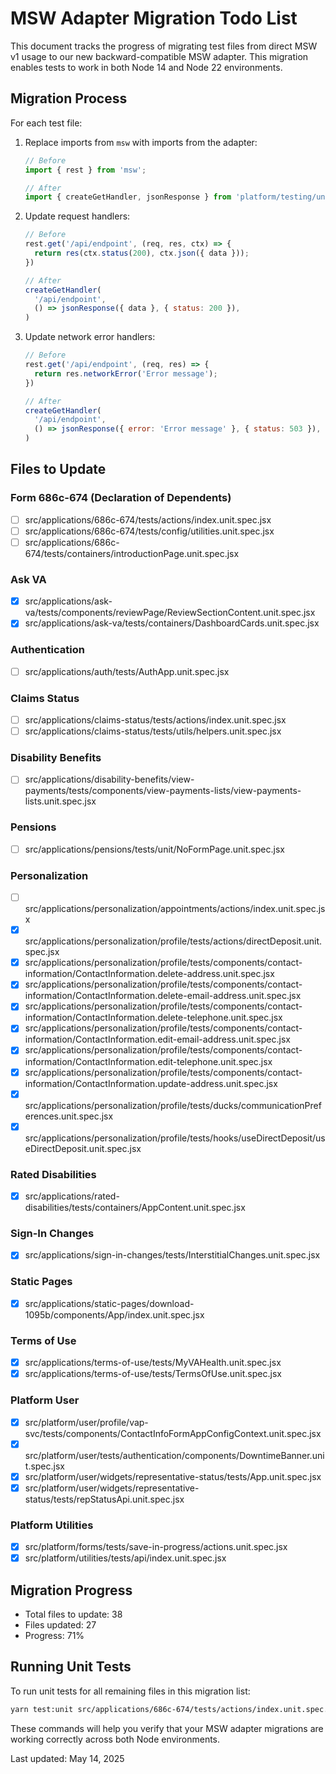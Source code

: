 # MSW Adapter Migration Todo List

This document tracks the progress of migrating test files from direct MSW v1 usage to our new backward-compatible MSW adapter. This migration enables tests to work in both Node 14 and Node 22 environments.

## Migration Process

For each test file:

1. Replace imports from `msw` with imports from the adapter:
   ```javascript
   // Before
   import { rest } from 'msw';
   
   // After
   import { createGetHandler, jsonResponse } from 'platform/testing/unit/msw-adapter';
   ```

2. Update request handlers:
   ```javascript
   // Before
   rest.get('/api/endpoint', (req, res, ctx) => {
     return res(ctx.status(200), ctx.json({ data }));
   })
   
   // After
   createGetHandler(
     '/api/endpoint',
     () => jsonResponse({ data }, { status: 200 }),
   )
   ```

3. Update network error handlers:
   ```javascript
   // Before
   rest.get('/api/endpoint', (req, res) => {
     return res.networkError('Error message');
   })
   
   // After
   createGetHandler(
     '/api/endpoint',
     () => jsonResponse({ error: 'Error message' }, { status: 503 }),
   )
   ```

## Files to Update

### Form 686c-674 (Declaration of Dependents)

- [ ] src/applications/686c-674/tests/actions/index.unit.spec.jsx
- [ ] src/applications/686c-674/tests/config/utilities.unit.spec.jsx
- [ ] src/applications/686c-674/tests/containers/introductionPage.unit.spec.jsx

### Ask VA

- [x] src/applications/ask-va/tests/components/reviewPage/ReviewSectionContent.unit.spec.jsx
- [x] src/applications/ask-va/tests/containers/DashboardCards.unit.spec.jsx

### Authentication

- [ ] src/applications/auth/tests/AuthApp.unit.spec.jsx

### Claims Status

- [ ] src/applications/claims-status/tests/actions/index.unit.spec.jsx
- [ ] src/applications/claims-status/tests/utils/helpers.unit.spec.jsx

### Disability Benefits

- [ ] src/applications/disability-benefits/view-payments/tests/components/view-payments-lists/view-payments-lists.unit.spec.jsx

### Pensions

- [ ] src/applications/pensions/tests/unit/NoFormPage.unit.spec.jsx

### Personalization

- [ ] src/applications/personalization/appointments/actions/index.unit.spec.jsx
- [x] src/applications/personalization/profile/tests/actions/directDeposit.unit.spec.jsx
- [x] src/applications/personalization/profile/tests/components/contact-information/ContactInformation.delete-address.unit.spec.jsx
- [x] src/applications/personalization/profile/tests/components/contact-information/ContactInformation.delete-email-address.unit.spec.jsx
- [x] src/applications/personalization/profile/tests/components/contact-information/ContactInformation.delete-telephone.unit.spec.jsx
- [x] src/applications/personalization/profile/tests/components/contact-information/ContactInformation.edit-email-address.unit.spec.jsx
- [x] src/applications/personalization/profile/tests/components/contact-information/ContactInformation.edit-telephone.unit.spec.jsx
- [x] src/applications/personalization/profile/tests/components/contact-information/ContactInformation.update-address.unit.spec.jsx
- [x] src/applications/personalization/profile/tests/ducks/communicationPreferences.unit.spec.jsx
- [x] src/applications/personalization/profile/tests/hooks/useDirectDeposit/useDirectDeposit.unit.spec.jsx

### Rated Disabilities

- [x] src/applications/rated-disabilities/tests/containers/AppContent.unit.spec.jsx

### Sign-In Changes

- [x] src/applications/sign-in-changes/tests/InterstitialChanges.unit.spec.jsx

### Static Pages

- [x] src/applications/static-pages/download-1095b/components/App/index.unit.spec.jsx

### Terms of Use

- [x] src/applications/terms-of-use/tests/MyVAHealth.unit.spec.jsx
- [x] src/applications/terms-of-use/tests/TermsOfUse.unit.spec.jsx

### Platform User

- [x] src/platform/user/profile/vap-svc/tests/components/ContactInfoFormAppConfigContext.unit.spec.jsx
- [x] src/platform/user/tests/authentication/components/DowntimeBanner.unit.spec.jsx
- [x] src/platform/user/widgets/representative-status/tests/App.unit.spec.jsx
- [x] src/platform/user/widgets/representative-status/tests/repStatusApi.unit.spec.jsx

### Platform Utilities

- [x] src/platform/forms/tests/save-in-progress/actions.unit.spec.jsx
- [x] src/platform/utilities/tests/api/index.unit.spec.jsx

## Migration Progress

- Total files to update: 38
- Files updated: 27
- Progress: 71%

## Running Unit Tests

To run unit tests for all remaining files in this migration list:

```bash
yarn test:unit src/applications/686c-674/tests/actions/index.unit.spec.jsx src/applications/686c-674/tests/config/utilities.unit.spec.jsx src/applications/686c-674/tests/containers/introductionPage.unit.spec.jsx src/applications/ask-va/tests/components/reviewPage/ReviewSectionContent.unit.spec.jsx src/applications/ask-va/tests/containers/DashboardCards.unit.spec.jsx src/applications/auth/tests/AuthApp.unit.spec.jsx src/applications/claims-status/tests/actions/index.unit.spec.jsx src/applications/claims-status/tests/utils/helpers.unit.spec.jsx src/applications/disability-benefits/view-payments/tests/components/view-payments-lists/view-payments-lists.unit.spec.jsx src/applications/pensions/tests/unit/NoFormPage.unit.spec.jsx src/applications/personalization/appointments/actions/index.unit.spec.jsx src/applications/personalization/profile/tests/actions/directDeposit.unit.spec.jsx src/applications/personalization/profile/tests/components/contact-information/ContactInformation.delete-address.unit.spec.jsx src/applications/personalization/profile/tests/components/contact-information/ContactInformation.delete-email-address.unit.spec.jsx src/applications/personalization/profile/tests/components/contact-information/ContactInformation.delete-telephone.unit.spec.jsx src/applications/personalization/profile/tests/components/contact-information/ContactInformation.edit-email-address.unit.spec.jsx src/applications/personalization/profile/tests/components/contact-information/ContactInformation.edit-telephone.unit.spec.jsx src/applications/personalization/profile/tests/components/contact-information/ContactInformation.update-address.unit.spec.jsx src/applications/personalization/profile/tests/ducks/communicationPreferences.unit.spec.jsx src/applications/personalization/profile/tests/hooks/useDirectDeposit/useDirectDeposit.unit.spec.jsx src/applications/rated-disabilities/tests/containers/AppContent.unit.spec.jsx src/applications/sign-in-changes/tests/InterstitialChanges.unit.spec.jsx src/applications/static-pages/download-1095b/components/App/index.unit.spec.jsx src/applications/terms-of-use/tests/MyVAHealth.unit.spec.jsx src/applications/terms-of-use/tests/TermsOfUse.unit.spec.jsx src/platform/user/profile/vap-svc/tests/components/ContactInfoFormAppConfigContext.unit.spec.jsx src/platform/user/tests/authentication/components/DowntimeBanner.unit.spec.jsx src/platform/user/widgets/representative-status/tests/App.unit.spec.jsx src/platform/user/widgets/representative-status/tests/repStatusApi.unit.spec.jsx src/platform/utilities/tests/api/index.unit.spec.jsx
```

These commands will help you verify that your MSW adapter migrations are working correctly across both Node environments.

Last updated: May 14, 2025